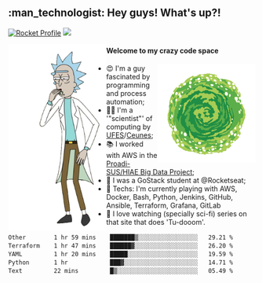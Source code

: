 
<h2> :man_technologist: Hey guys! What's up?!</h2>
                                                                         
[![Rocket Profile](https://img.shields.io/static/v1?label=Rocketseat&message=Profile&colorA=purple&color=black&logo=Rocket&logoColor=white)](https://app.rocketseat.com.br/me/elyabe)
<a href="https://www.linkedin.com/in/elyabe/"><img src="https://img.shields.io/badge/LinkedIn-informational?logo=linkedin"/></a>

<img align='left' src="https://raw.githubusercontent.com/Elyabe/Elyabe/master/images/rick-dancing.gif" width='200'>

                       
#### Welcome to my crazy code space 
<img align='right' src="https://raw.githubusercontent.com/Elyabe/elyabe/master/images/portal-3.gif" width='200'>

- :heart_eyes: I'm a guy fascinated by programming and process automation; 
- :office_worker: I'm a '"scientist"' of computing by [UFES](http://ufes.br)/[Ceunes](http://ceunes.ufes.br);
- :books: I worked with AWS in the [Proadi-SUS/HIAE Big Data Project](https://www.einstein.br/responsabilidade-social/atuacao-com-o-ministerio-da-saude/proadi-sus);
- :rocket: I was a GoStack student at @Rocketseat;
- :green_heart: Techs: I'm currently playing with AWS, Docker, Bash, Python, Jenkins, GitHub, Ansible, Terraform, Grafana, GitLab
- :movie_camera: I love watching (specially sci-fi) series on that site that does 'Tu-dooom'.

<!--START_SECTION:waka-->

```txt
Other        1 hr 59 mins    ███████▒░░░░░░░░░░░░░░░░░   29.21 %
Terraform    1 hr 47 mins    ██████▓░░░░░░░░░░░░░░░░░░   26.20 %
YAML         1 hr 20 mins    █████░░░░░░░░░░░░░░░░░░░░   19.59 %
Python       1 hr            ███▓░░░░░░░░░░░░░░░░░░░░░   14.71 %
Text         22 mins         █▒░░░░░░░░░░░░░░░░░░░░░░░   05.49 %
```

<!--END_SECTION:waka-->
